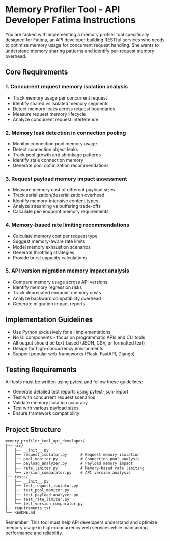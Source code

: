 # Memory Profiler Tool - API Developer Fatima Instructions

You are tasked with implementing a memory profiler tool specifically designed for Fatima, an API developer building RESTful services who needs to optimize memory usage for concurrent request handling. She wants to understand memory sharing patterns and identify per-request memory overhead.

## Core Requirements

### 1. Concurrent request memory isolation analysis
- Track memory usage per concurrent request
- Identify shared vs isolated memory segments
- Detect memory leaks across request boundaries
- Measure request memory lifecycle
- Analyze concurrent request interference

### 2. Memory leak detection in connection pooling
- Monitor connection pool memory usage
- Detect connection object leaks
- Track pool growth and shrinkage patterns
- Identify stale connection memory
- Generate pool optimization recommendations

### 3. Request payload memory impact assessment
- Measure memory cost of different payload sizes
- Track serialization/deserialization overhead
- Identify memory-intensive content types
- Analyze streaming vs buffering trade-offs
- Calculate per-endpoint memory requirements

### 4. Memory-based rate limiting recommendations
- Calculate memory cost per request type
- Suggest memory-aware rate limits
- Model memory exhaustion scenarios
- Generate throttling strategies
- Provide burst capacity calculations

### 5. API version migration memory impact analysis
- Compare memory usage across API versions
- Identify memory regression risks
- Track deprecated endpoint memory costs
- Analyze backward compatibility overhead
- Generate migration impact reports

## Implementation Guidelines

- Use Python exclusively for all implementations
- No UI components - focus on programmatic APIs and CLI tools
- All output should be text-based (JSON, CSV, or formatted text)
- Design for high-concurrency environments
- Support popular web frameworks (Flask, FastAPI, Django)

## Testing Requirements

All tests must be written using pytest and follow these guidelines:
- Generate detailed test reports using pytest-json-report
- Test with concurrent request scenarios
- Validate memory isolation accuracy
- Test with various payload sizes
- Ensure framework compatibility

## Project Structure

```
memory_profiler_tool_api_developer/
├── src/
│   ├── __init__.py
│   ├── request_isolator.py      # Request memory isolation
│   ├── pool_monitor.py          # Connection pool analysis
│   ├── payload_analyzer.py      # Payload memory impact
│   ├── rate_limiter.py          # Memory-based rate limiting
│   └── version_comparator.py    # API version analysis
├── tests/
│   ├── __init__.py
│   ├── test_request_isolator.py
│   ├── test_pool_monitor.py
│   ├── test_payload_analyzer.py
│   ├── test_rate_limiter.py
│   └── test_version_comparator.py
├── requirements.txt
└── README.md
```

Remember: This tool must help API developers understand and optimize memory usage in high-concurrency web services while maintaining performance and reliability.